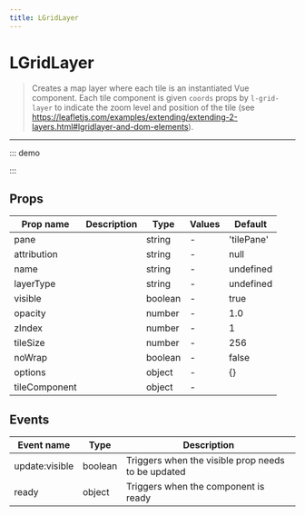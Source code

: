 ```yaml
---
title: LGridLayer
---
```


# LGridLayer

> Creates a map layer where each tile is an instantiated Vue component.
> Each tile component is given `coords` props by `l-grid-layer` to indicate
> the zoom level and position of the tile
> (see https://leafletjs.com/examples/extending/extending-2-layers.html#lgridlayer-and-dom-elements).

---

::: demo
<template>
<l-map style="height: 350px" :zoom="zoom" :center="center">
<l-tile-layer :url="url"></l-tile-layer>
<l-grid-layer :tile-component="tileComponent"></l-grid-layer>
</l-map>
</template>

<script>
import {LMap, LTileLayer, LGridLayer} from 'vue2-leaflet';

export default {
  components: {
    LMap,
    LTileLayer,
    LGridLayer
  },
  data () {
    return {
      url: 'https://{s}.tile.openstreetmap.org/{z}/{x}/{y}.png',
      zoom: 8,
      center: [47.313220, -1.319482],
      tileComponent: {
        name: 'tile-component',
        props: {
          coords: {
            type: Object,
            required: true
          }
        },
        template: '<div>Coords: {{coords.x}}, {{coords.y}}, {{coords.z}}</div>'
      },
    };
  }
}
</script>

:::

## Props

| Prop name     | Description | Type    | Values | Default    |
| ------------- | ----------- | ------- | ------ | ---------- |
| pane          |             | string  | -      | 'tilePane' |
| attribution   |             | string  | -      | null       |
| name          |             | string  | -      | undefined  |
| layerType     |             | string  | -      | undefined  |
| visible       |             | boolean | -      | true       |
| opacity       |             | number  | -      | 1.0        |
| zIndex        |             | number  | -      | 1          |
| tileSize      |             | number  | -      | 256        |
| noWrap        |             | boolean | -      | false      |
| options       |             | object  | -      | {}         |
| tileComponent |             | object  | -      |            |

## Events

| Event name     | Type    | Description                                        |
| -------------- | ------- | -------------------------------------------------- |
| update:visible | boolean | Triggers when the visible prop needs to be updated |
| ready          | object  | Triggers when the component is ready               |
